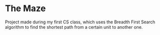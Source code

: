 # The Maze

Project made during my first CS class, which uses the Breadth First Search algorithm to find the shortest path from a certain unit to another one.
